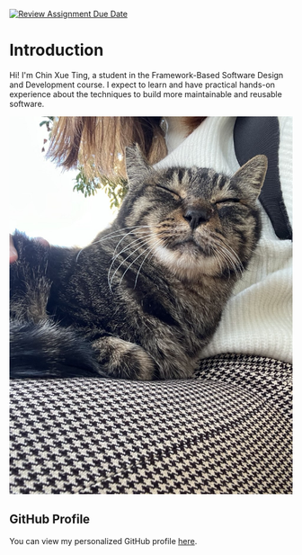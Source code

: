 [![Review Assignment Due Date](https://classroom.github.com/assets/deadline-readme-button-22041afd0340ce965d47ae6ef1cefeee28c7c493a6346c4f15d667ab976d596c.svg)](https://classroom.github.com/a/LQr4ft17)
# Introduction
Hi! I'm Chin Xue Ting, a student in the Framework-Based Software Design and Development course. 
I expect to learn and have practical hands-on experience about the techniques to build more maintainable and reusable software.

![My Image](cat.jpg)  <!-- Link to the uploaded image -->

## GitHub Profile

You can view my personalized GitHub profile [here](https://github.com/xueting03).

